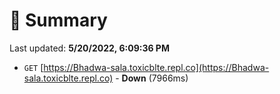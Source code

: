 # 📖 Summary
Last updated: **5/20/2022, 6:09:36 PM**

- `GET` [https://Bhadwa-sala.toxicblte.repl.co](https://Bhadwa-sala.toxicblte.repl.co) - **Down** (7966ms)

